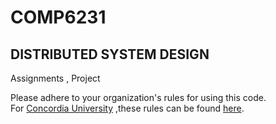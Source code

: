 # COMP6231
## DISTRIBUTED SYSTEM DESIGN

Assignments , Project

Please adhere to your organization's rules for using this code.<br>
For [Concordia University](http://www.concordia.ca) ,these rules can be found [here](http://www.concordia.ca/students/academic-integrity/offences.html).
